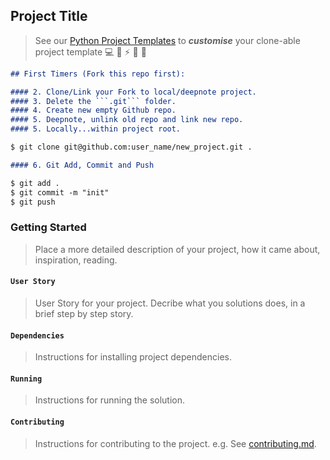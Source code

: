## Project Title

> See our [Python Project Templates](https://github.com/sportsdatasolutions/python_project_template) to ***customise*** your clone-able project template 💻 🐍 ⚡️ 🎉 🤝

```markdown
## First Timers (Fork this repo first):

#### 2. Clone/Link your Fork to local/deepnote project.
#### 3. Delete the ```.git``` folder.
#### 4. Create new empty Github repo.
#### 5. Deepnote, unlink old repo and link new repo.
#### 5. Locally...within project root.

$ git clone git@github.com:user_name/new_project.git .

#### 6. Git Add, Commit and Push

$ git add .
$ git commit -m "init"
$ git push
```

### Getting Started

> Place a more detailed description of your project, how it came about, inspiration, reading.

#### ```User Story```

> User Story for your project. Decribe what you solutions does, in a brief step by step story.

#### ```Dependencies```

> Instructions for installing project dependencies.

#### ```Running```

> Instructions for running the solution.

#### ```Contributing```

> Instructions for contributing to the project. e.g. See [contributing.md](./contributing.md).

